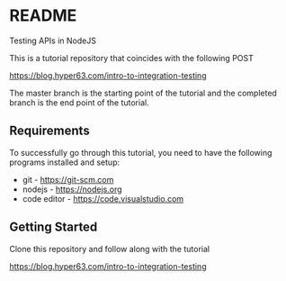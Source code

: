 # README

Testing APIs in NodeJS

This is a tutorial repository that coincides with the following POST

https://blog.hyper63.com/intro-to-integration-testing

The master branch is the starting point of the tutorial and the completed branch is the end point of the tutorial.

## Requirements

To successfully go through this tutorial, you need to have the following programs installed and setup:

* git - https://git-scm.com
* nodejs - https://nodejs.org
* code editor - https://code.visualstudio.com

## Getting Started

Clone this repository and follow along with the tutorial

https://blog.hyper63.com/intro-to-integration-testing


